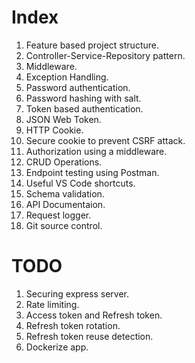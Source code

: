 # Index

1. Feature based project structure.
2. Controller-Service-Repository pattern.
3. Middleware.
4. Exception Handling.
5. Password authentication.
6. Password hashing with salt.
7. Token based authentication.
8. JSON Web Token.
9. HTTP Cookie.
10. Secure cookie to prevent CSRF attack.
11. Authorization using a middleware.
12. CRUD Operations.
13. Endpoint testing using Postman.
14. Useful VS Code shortcuts.
15. Schema validation.
16. API Documentaion.
17. Request logger.
18. Git source control.

# TODO

1. Securing express server.
2. Rate limiting.
3. Access token and Refresh token.
4. Refresh token rotation.
5. Refresh token reuse detection.
6. Dockerize app.
